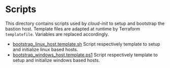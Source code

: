 # Scripts

This directory contains scripts used by *cloud-init* to setup and bootstrap the bastion host. Template files are adapted at runtime by Terraform `templatefile`. Variables are replaced accordingly.

- [bootstrap_linux_host.template.sh](bootstrap_linux_host.template.sh) Script respectively template to setup and initialize linux based hosts.
- [bootstrap_windows_host.template.ps1](bootstrap_windows_host.template.ps1) Script respectively template to setup and initialize windows based hosts.
